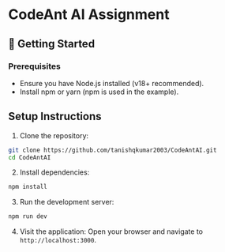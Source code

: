 # CodeAnt AI Assignment

## 🚀 Getting Started

### Prerequisites

- Ensure you have Node.js installed (v18+ recommended).
- Install npm or yarn (npm is used in the example).

## Setup Instructions

1. Clone the repository:

```bash
git clone https://github.com/tanishqkumar2003/CodeAntAI.git
cd CodeAntAI
```

2. Install dependencies:

```bash
npm install
```

3. Run the development server:

```bash
npm run dev
```

4. Visit the application: Open your browser and navigate to `http://localhost:3000`.
